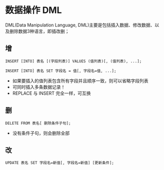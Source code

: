 # 数据操作 DML

DML(Data Manipulation Language, 
DML)主要是包括插入数据、修改数据、以及删除数据3种语言，即插改删；

## 增
	
	INSERT [INTO] 表名 [(字段列表)] VALUES (值列表)[, (值列表), ...];
	
	INSERT [INTO] 表名 SET 字段名 = 值[, 字段名=值, ...];
	
- 如果要插入的值列表包含所有字段并且顺序一致，则可以省略字段列表
- 可同时插入多条数据记录！ 
- REPLACE 与 INSERT 完全一样，可互换 <br>

## 删
	
	DELETE FROM 表名[ 删除条件子句];
	
- 没有条件子句，则会删除全部
	
## 改
	
	UPDATE 表名 SET 字段名=新值[, 字段名=新值] [更新条件];